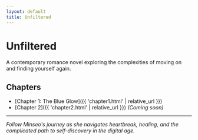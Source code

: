 ```yaml
---
layout: default
title: Unfiltered
---
```


# Unfiltered

A contemporary romance novel exploring the complexities of moving on and finding yourself again.

## Chapters

- [Chapter 1: The Blue Glow]({{ 'chapter1.html' | relative_url }})
- [Chapter 2]({{ 'chapter2.html' | relative_url }}) *(Coming soon)*

---

*Follow Minseo's journey as she navigates heartbreak, healing, and the complicated path to self-discovery in the digital age.*
